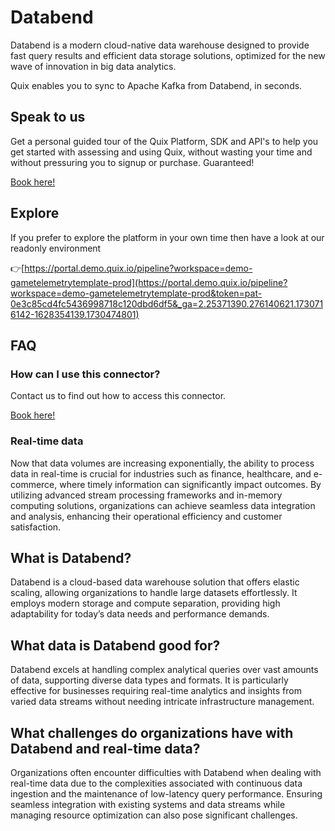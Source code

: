 <!-- START MARKDOWN -->
<!--[tech-name]-->
# Databend

<!--[blurb-about-tech]-->
Databend is a modern cloud-native data warehouse designed to provide fast query results and efficient data storage solutions, optimized for the new wave of innovation in big data analytics.

Quix enables you to sync to Apache Kafka <span id="to_or_from">from</span> <span id="techname">Databend</span>, in seconds.


## Speak to us

Get a personal guided tour of the Quix Platform, SDK and API's to help you get started with assessing and using Quix, without wasting your time and without pressuring you to signup or purchase. Guaranteed!

[Book here!](https://quix.io/book-a-demo)


## Explore

If you prefer to explore the platform in your own time then have a look at our readonly environment

👉[https://portal.demo.quix.io/pipeline?workspace=demo-gametelemetrytemplate-prod](https://portal.demo.quix.io/pipeline?workspace=demo-gametelemetrytemplate-prod&token=pat-0e3c85cd4fc5436998718c120dbd6df5&_ga=2.25371390.276140621.1730716142-1628354139.1730474801)


## FAQ 

### How can I use this connector?

Contact us to find out how to access this connector.

[Book here!](https://quix.io/book-a-demo)

### Real-time data

Now that data volumes are increasing exponentially, the ability to process data in real-time is crucial for industries such as finance, healthcare, and e-commerce, where timely information can significantly impact outcomes. By utilizing advanced stream processing frameworks and in-memory computing solutions, organizations can achieve seamless data integration and analysis, enhancing their operational efficiency and customer satisfaction.

## What is <span id="techname">Databend</span>?

<!--[tech-seo-text]-->
Databend is a cloud-based data warehouse solution that offers elastic scaling, allowing organizations to handle large datasets effortlessly. It employs modern storage and compute separation, providing high adaptability for today’s data needs and performance demands.

## What data is <span id="techname">Databend</span> good for?

<!--[tech-data-seo-text]-->
Databend excels at handling complex analytical queries over vast amounts of data, supporting diverse data types and formats. It is particularly effective for businesses requiring real-time analytics and insights from varied data streams without needing intricate infrastructure management.

## What challenges do organizations have with <span id="techname">Databend</span> and real-time data?

<!--[tech-challenges-seo-text]-->
Organizations often encounter difficulties with Databend when dealing with real-time data due to the complexities associated with continuous data ingestion and the maintenance of low-latency query performance. Ensuring seamless integration with existing systems and data streams while managing resource optimization can also pose significant challenges.
<!-- END MARKDOWN -->